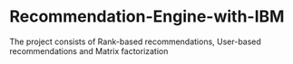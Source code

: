 # Recommendation-Engine-with-IBM
The project consists of Rank-based recommendations, User-based recommendations and Matrix factorization
